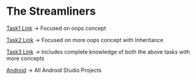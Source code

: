 # The Streamliners

[Task1 Link](https://github.com/MohitSinghFlutter/The_Streamliners/tree/master/src/Task1) -> Focused on oops concept

[Task2 Link](https://github.com/MohitSinghFlutter/The_Streamliners/tree/master/src/Task2) -> Focused on more oops concept with Inheritance

[Task3 Link](https://github.com/MohitSinghFlutter/The_Streamliners/tree/master/src/Task3) -> Includes complete knowledge of both the above tasks with more concepts

[Android](https://github.com/MohitSinghFlutter/The_Streamliners/tree/master/Android) -> All Android Studio Projects
